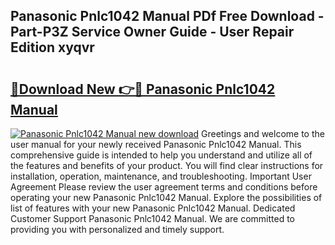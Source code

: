 ## Panasonic Pnlc1042 Manual PDf Free Download - Part-P3Z Service Owner Guide - User Repair Edition xyqvr

# <h2><a href="http://cf18370.oget.top/?id=Panasonic+Pnlc1042+Manual">🔗Download New 👉🔴 Panasonic Pnlc1042 Manual</a></h2>

[![Panasonic Pnlc1042 Manual new download](https://i.imgur.com/5g1atiW.png)](http://cf18370.oget.top/?id=Panasonic+Pnlc1042+Manual)
Greetings and welcome to the user manual for your newly received Panasonic Pnlc1042 Manual. This comprehensive guide is intended to help you understand and utilize all of the features and benefits of your product. You will find clear instructions for installation, operation, maintenance, and troubleshooting. Important User Agreement Please review the user agreement terms and conditions before operating your new Panasonic Pnlc1042 Manual. Explore the possibilities of list of features with your new Panasonic Pnlc1042 Manual. Dedicated Customer Support Panasonic Pnlc1042 Manual. We are committed to providing you with personalized and timely support.
